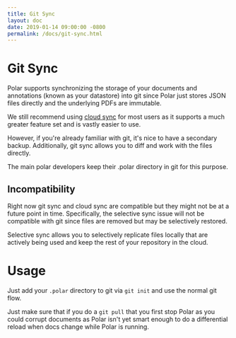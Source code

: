 ```yaml
---
title: Git Sync
layout: doc
date: 2019-01-14 09:00:00 -0800
permalink: /docs/git-sync.html
---
```


# Git Sync

Polar supports synchronizing the storage of your documents and annotations 
(known as your datastore) into git since Polar just stores JSON files directly
and the underlying PDFs are immutable.

We still recommend using <a href="/cloud-sync.html">cloud sync</a> for most 
users as it supports a much greater feature set and is vastly easier to use.

However, if you're already familiar with git, it's nice to have a secondary 
backup.  Additionally, git sync allows you to diff and work with the files 
directly. 

The main polar developers keep their .polar directory in git for this purpose.

## Incompatibility

Right now git sync and cloud sync are compatible but they might not be at a 
future point in time. Specifically, the selective sync issue will not be 
compatible with git since files are removed but may be selectively restored. 

Selective sync allows you to selectively replicate files locally that are 
actively being used and keep the rest of your repository in the cloud.

# Usage

Just add your ```.polar``` directory to git via ```git init``` and use the normal
git flow.  

Just make sure that if you do a ```git pull``` that you first stop Polar as you
could corrupt documents as Polar isn't yet smart enough to do a differential 
reload when docs change while Polar is running.    




 
